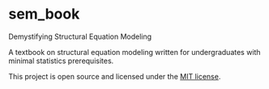 # sem_book
Demystifying Structural Equation Modeling

A textbook on structural equation modeling written for undergraduates with minimal statistics prerequisites.

This project is open source and licensed under the [MIT license](https://opensource.org/licenses/MIT).
